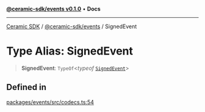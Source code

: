 [**@ceramic-sdk/events v0.1.0**](../README.md) • **Docs**

***

[Ceramic SDK](../../../README.md) / [@ceramic-sdk/events](../README.md) / SignedEvent

# Type Alias: SignedEvent

> **SignedEvent**: `TypeOf`\<*typeof* [`SignedEvent`](../variables/SignedEvent.md)\>

## Defined in

[packages/events/src/codecs.ts:54](https://github.com/ceramicstudio/ceramic-sdk/blob/2df74ee449b4c48a3a1f531066c64854fe2dc5dd/packages/events/src/codecs.ts#L54)
